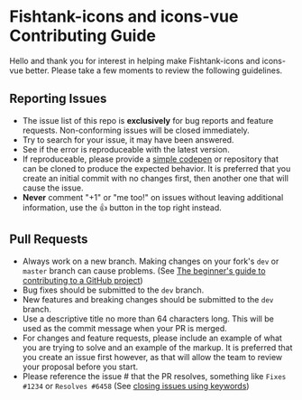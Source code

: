 # Fishtank-icons and icons-vue Contributing Guide
Hello and thank you for interest in helping make Fishtank-icons and icons-vue better. Please take a few moments to review the following guidelines.

## Reporting Issues
* The issue list of this repo is <strong>exclusively</strong> for bug reports and feature requests. Non-conforming issues will be closed immediately.
* Try to search for your issue, it may have been answered.
* See if the error is reproduceable with the latest version.
* If reproduceable, please provide a [simple codepen](https://codepen.io) or repository that can be cloned to produce the expected behavior. It is preferred that you create an initial commit with no changes first, then another one that will cause the issue. 
* **Never** comment "+1" or "me too!" on issues without leaving additional information, use the :+1: button in the top right instead.

## Pull Requests
* Always work on a new branch. Making changes on your fork's `dev` or `master` branch can cause problems. (See [The beginner's guide to contributing to a GitHub project](https://akrabat.com/the-beginners-guide-to-contributing-to-a-github-project/))
* Bug fixes should be submitted to the `dev` branch.
* New features and breaking changes should be submitted to the `dev` branch.
* Use a descriptive title no more than 64 characters long. This will be used as the commit message when your PR is merged. 
* For changes and feature requests, please include an example of what you are trying to solve and an example of the markup. It is preferred that you create an issue first however, as that will allow the team to review your proposal before you start. 
* Please reference the issue # that the PR resolves, something like `Fixes #1234` or `Resolves #6458` (See [closing issues using keywords](https://help.github.com/articles/closing-issues-using-keywords/))